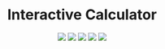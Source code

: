 <div align="center"> 
  <h1>Interactive Calculator</h1>
</div>
<div align="center"> 
  <img src="https://img.shields.io/badge/JavaScript-F7DF1E?style=for-the-badge&logo=javascript&logoColor=black"  /> 
  <img src="https://img.shields.io/badge/HTML5-E34F26?style=for-the-badge&logo=html5&logoColor=white">
  <img src="https://img.shields.io/badge/CSS3-1572B6?style=for-the-badge&logo=css3&logoColor=white">
  <img src="https://img.shields.io/badge/React-20232A?style=for-the-badge&logo=react&logoColor=61DAFB" />
  <img src="https://img.shields.io/badge/Math.js-DC3912?style=for-the-badge&logo=npm&logoColor=white" />
</div>
